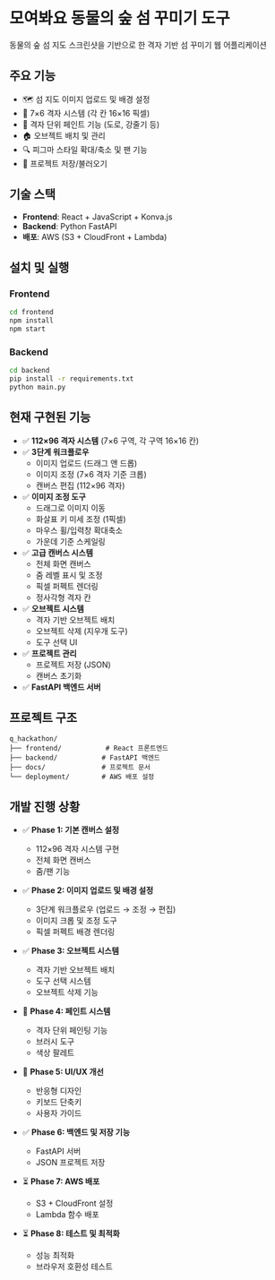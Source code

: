 # 모여봐요 동물의 숲 섬 꾸미기 도구

동물의 숲 섬 지도 스크린샷을 기반으로 한 격자 기반 섬 꾸미기 웹 어플리케이션

## 주요 기능

- 🗺️ 섬 지도 이미지 업로드 및 배경 설정
- 📐 7×6 격자 시스템 (각 칸 16×16 픽셀)
- 🎨 격자 단위 페인트 기능 (도로, 강줄기 등)
- 🏠 오브젝트 배치 및 관리
- 🔍 피그마 스타일 확대/축소 및 팬 기능
- 💾 프로젝트 저장/불러오기

## 기술 스택

- **Frontend**: React + JavaScript + Konva.js
- **Backend**: Python FastAPI
- **배포**: AWS (S3 + CloudFront + Lambda)

## 설치 및 실행

### Frontend
```bash
cd frontend
npm install
npm start
```

### Backend
```bash
cd backend
pip install -r requirements.txt
python main.py
```

## 현재 구현된 기능

- ✅ **112×96 격자 시스템** (7×6 구역, 각 구역 16×16 칸)
- ✅ **3단계 워크플로우**
  - 이미지 업로드 (드래그 앤 드롭)
  - 이미지 조정 (7×6 격자 기준 크롭)
  - 캔버스 편집 (112×96 격자)
- ✅ **이미지 조정 도구**
  - 드래그로 이미지 이동
  - 화살표 키 미세 조정 (1픽셀)
  - 마우스 휠/입력창 확대축소
  - 가운데 기준 스케일링
- ✅ **고급 캔버스 시스템**
  - 전체 화면 캔버스
  - 줌 레벨 표시 및 조정
  - 픽셀 퍼펙트 렌더링
  - 정사각형 격자 칸
- ✅ **오브젝트 시스템**
  - 격자 기반 오브젝트 배치
  - 오브젝트 삭제 (지우개 도구)
  - 도구 선택 UI
- ✅ **프로젝트 관리**
  - 프로젝트 저장 (JSON)
  - 캔버스 초기화
- ✅ **FastAPI 백엔드 서버**

## 프로젝트 구조

```
q_hackathon/
├── frontend/           # React 프론트엔드
├── backend/           # FastAPI 백엔드
├── docs/              # 프로젝트 문서
└── deployment/        # AWS 배포 설정
```

## 개발 진행 상황

- ✅ **Phase 1: 기본 캔버스 설정**
  - 112×96 격자 시스템 구현
  - 전체 화면 캔버스
  - 줌/팬 기능
  
- ✅ **Phase 2: 이미지 업로드 및 배경 설정**
  - 3단계 워크플로우 (업로드 → 조정 → 편집)
  - 이미지 크롭 및 조정 도구
  - 픽셀 퍼펙트 배경 렌더링
  
- ✅ **Phase 3: 오브젝트 시스템**
  - 격자 기반 오브젝트 배치
  - 도구 선택 시스템
  - 오브젝트 삭제 기능
  
- 🚧 **Phase 4: 페인트 시스템**
  - 격자 단위 페인팅 기능
  - 브러시 도구
  - 색상 팔레트
  
- 🚧 **Phase 5: UI/UX 개선**
  - 반응형 디자인
  - 키보드 단축키
  - 사용자 가이드
  
- ✅ **Phase 6: 백엔드 및 저장 기능**
  - FastAPI 서버
  - JSON 프로젝트 저장
  
- ⏳ **Phase 7: AWS 배포**
  - S3 + CloudFront 설정
  - Lambda 함수 배포
  
- ⏳ **Phase 8: 테스트 및 최적화**
  - 성능 최적화
  - 브라우저 호환성 테스트